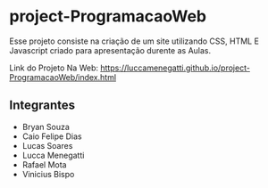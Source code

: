 # project-ProgramacaoWeb

Esse projeto consiste na criação de um site utilizando CSS, HTML E Javascript criado para apresentação durente as Aulas.

Link do Projeto Na Web: https://luccamenegatti.github.io/project-ProgramacaoWeb/index.html

## Integrantes
- Bryan Souza 
- Caio Felipe Dias 
- Lucas Soares 
- Lucca Menegatti 
- Rafael Mota 
- Vinicius Bispo 
